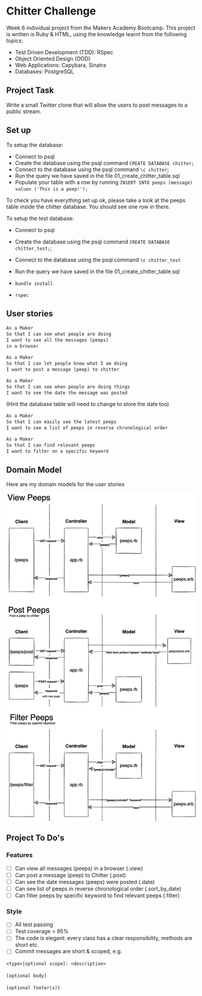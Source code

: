 # Chitter Challenge

Week 6 individual project from the Makers Academy Bootcamp.
This project is written is Ruby & HTML, using the knowledge learnt from the following topics:

- Test Driven Development (TDD): RSpec
- Object Oriented Design (OOD)
- Web Applications: Capybara, Sinatra
- Databases: PostgreSQL

## Project Task

Write a small Twitter clone that will allow the users to post messages to a public stream.

## Set up

To setup the database:

- Connect to psql
- Create the database using the psql command `CREATE DATABASE chitter;`
- Connect to the database using the psql command `\c chitter`;
- Run the query we have saved in the file 01_create_chitter_table.sql
- Populate your table with a row by running `INSERT INTO peeps (message) values ('This is a peep!');`

To check you have everything set up ok, please take a look at the peeps table inside the chitter database. You should see one row in there.

To setup the test database:

- Connect to psql
- Create the database using the psql
  command `CREATE DATABASE chitter_test;`;
- Connect to the database using the psql command `\c chitter_test`
- Run the query we have saved in the file 01_create_chitter_table.sql

- `bundle install`
- `rspec`

## User stories

```
As a Maker
So that I can see what people are doing
I want to see all the messages (peeps)
in a browser
```

```
As a Maker
So that I can let people know what I am doing
I want to post a message (peep) to chitter
```

```
As a Maker
So that I can see when people are doing things
I want to see the date the message was posted
```

(Hint the database table will need to change to store the date too)

```
As a Maker
So that I can easily see the latest peeps
I want to see a list of peeps in reverse chronological order
```

```
As a Maker
So that I can find relevant peeps
I want to filter on a specific keyword
```

## Domain Model

Here are my domain models for the user stories

![Domain model diagrams](https://github.com/feedXia/chitter-challenge-apprenticeships/blob/82768646647ac76aae49da9e5bfbad2dca658de8/images/Chitter%20Domain%20Model.drawio.png)

## Project To Do's

### Features

- [ ] Can view all messages (peeps) in a browser (.view)
- [ ] Can post a message (peep) to Chitter (.post)
- [ ] Can see the date messages (peeps) were posted (.date)
- [ ] Can see list of peeps in reverse chronological order (.sort_by_date)
- [ ] Can filter peeps by specific keyword to find relevant peeps (.filter)

### Style

- [ ] All test passing
- [ ] Test coverage > 95%
- [ ] The code is elegant: every class has a clear responsibility, methods are short etc.
- [ ] Commit messages are short & scoped, e.g.

```
<type>[optional scope]: <description>

[optional body]

[optional footer(s)]
```
